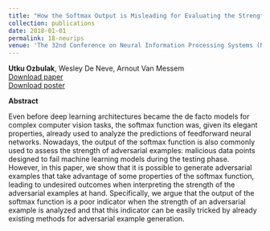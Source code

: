 ```yaml
---
title: "How the Softmax Output is Misleading for Evaluating the Strength of Adversarial Examples"
collection: publications
date: 2018-01-01
permalink: 18-neurips
venue: 'The 32nd Conference on Neural Information Processing Systems (NeurIPS), Montréal, Canada <br /> Workshop on Security in Machine Learning (SECML), Poster presentation'
---
```

**Utku Ozbulak**, Wesley De Neve, Arnout Van Messem  <br /> <span style="color:red">[Download paper](https://arxiv.org/abs/1811.08577) </span> <br /> [Download poster](http://academicpages.github.io/files/paper2.pdf)

**Abstract**

Even before deep learning architectures became the de facto models for complex computer vision tasks, the softmax function was, given its elegant properties, already used to analyze the predictions of feedforward neural networks. Nowadays, the output of the softmax function is also commonly used to assess the strength of adversarial examples: malicious data points designed to fail machine learning models during the testing phase. However, in this paper, we show that it is possible to generate adversarial examples that take advantage of some properties of the softmax function, leading to undesired outcomes when interpreting the strength of the adversarial examples at hand. Specifically, we argue that the output of the softmax function is a poor indicator when the strength of an adversarial example is analyzed and that this indicator can be easily tricked by already existing methods for adversarial example generation. 
